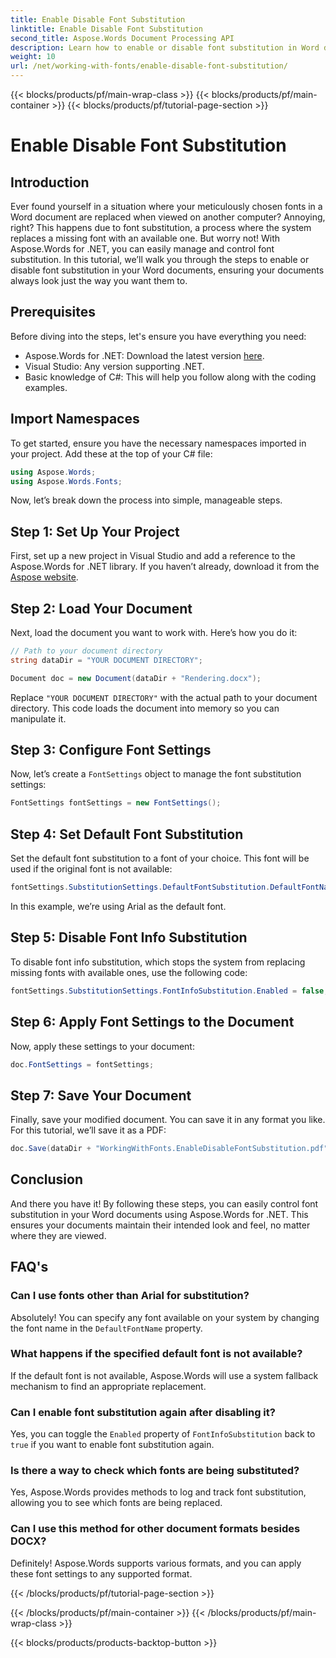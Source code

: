 ```yaml
---
title: Enable Disable Font Substitution
linktitle: Enable Disable Font Substitution
second_title: Aspose.Words Document Processing API
description: Learn how to enable or disable font substitution in Word documents using Aspose.Words for .NET. Ensure your documents look consistent across all platforms.
weight: 10
url: /net/working-with-fonts/enable-disable-font-substitution/
---
```


{{< blocks/products/pf/main-wrap-class >}}
{{< blocks/products/pf/main-container >}}
{{< blocks/products/pf/tutorial-page-section >}}

# Enable Disable Font Substitution

## Introduction

Ever found yourself in a situation where your meticulously chosen fonts in a Word document are replaced when viewed on another computer? Annoying, right? This happens due to font substitution, a process where the system replaces a missing font with an available one. But worry not! With Aspose.Words for .NET, you can easily manage and control font substitution. In this tutorial, we’ll walk you through the steps to enable or disable font substitution in your Word documents, ensuring your documents always look just the way you want them to.

## Prerequisites

Before diving into the steps, let's ensure you have everything you need:

- Aspose.Words for .NET: Download the latest version [here](https://releases.aspose.com/words/net/).
- Visual Studio: Any version supporting .NET.
- Basic knowledge of C#: This will help you follow along with the coding examples.

## Import Namespaces

To get started, ensure you have the necessary namespaces imported in your project. Add these at the top of your C# file:

```csharp
using Aspose.Words;
using Aspose.Words.Fonts;
```

Now, let’s break down the process into simple, manageable steps.

## Step 1: Set Up Your Project

First, set up a new project in Visual Studio and add a reference to the Aspose.Words for .NET library. If you haven’t already, download it from the [Aspose website](https://releases.aspose.com/words/net/).

## Step 2: Load Your Document

Next, load the document you want to work with. Here’s how you do it:

```csharp
// Path to your document directory 
string dataDir = "YOUR DOCUMENT DIRECTORY";

Document doc = new Document(dataDir + "Rendering.docx");
```

Replace `"YOUR DOCUMENT DIRECTORY"` with the actual path to your document directory. This code loads the document into memory so you can manipulate it.

## Step 3: Configure Font Settings

Now, let’s create a `FontSettings` object to manage the font substitution settings:

```csharp
FontSettings fontSettings = new FontSettings();
```

## Step 4: Set Default Font Substitution

Set the default font substitution to a font of your choice. This font will be used if the original font is not available:

```csharp
fontSettings.SubstitutionSettings.DefaultFontSubstitution.DefaultFontName = "Arial";
```

In this example, we’re using Arial as the default font.

## Step 5: Disable Font Info Substitution

To disable font info substitution, which stops the system from replacing missing fonts with available ones, use the following code:

```csharp
fontSettings.SubstitutionSettings.FontInfoSubstitution.Enabled = false;
```

## Step 6: Apply Font Settings to the Document

Now, apply these settings to your document:

```csharp
doc.FontSettings = fontSettings;
```

## Step 7: Save Your Document

Finally, save your modified document. You can save it in any format you like. For this tutorial, we’ll save it as a PDF:

```csharp
doc.Save(dataDir + "WorkingWithFonts.EnableDisableFontSubstitution.pdf");
```

## Conclusion

And there you have it! By following these steps, you can easily control font substitution in your Word documents using Aspose.Words for .NET. This ensures your documents maintain their intended look and feel, no matter where they are viewed.

## FAQ's

### Can I use fonts other than Arial for substitution?

Absolutely! You can specify any font available on your system by changing the font name in the `DefaultFontName` property.

### What happens if the specified default font is not available?

If the default font is not available, Aspose.Words will use a system fallback mechanism to find an appropriate replacement.

### Can I enable font substitution again after disabling it?

Yes, you can toggle the `Enabled` property of `FontInfoSubstitution` back to `true` if you want to enable font substitution again.

### Is there a way to check which fonts are being substituted?

Yes, Aspose.Words provides methods to log and track font substitution, allowing you to see which fonts are being replaced.

### Can I use this method for other document formats besides DOCX?

Definitely! Aspose.Words supports various formats, and you can apply these font settings to any supported format.

{{< /blocks/products/pf/tutorial-page-section >}}

{{< /blocks/products/pf/main-container >}}
{{< /blocks/products/pf/main-wrap-class >}}

{{< blocks/products/products-backtop-button >}}
